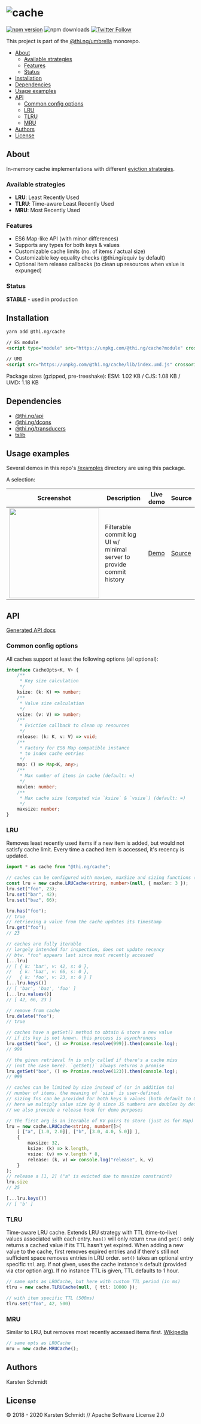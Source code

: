 <!-- This file is generated - DO NOT EDIT! -->

# ![cache](https://media.thi.ng/umbrella/banners/thing-cache.svg?ed3a859c)

[![npm version](https://img.shields.io/npm/v/@thi.ng/cache.svg)](https://www.npmjs.com/package/@thi.ng/cache)
![npm downloads](https://img.shields.io/npm/dm/@thi.ng/cache.svg)
[![Twitter Follow](https://img.shields.io/twitter/follow/thing_umbrella.svg?style=flat-square&label=twitter)](https://twitter.com/thing_umbrella)

This project is part of the
[@thi.ng/umbrella](https://github.com/thi-ng/umbrella/) monorepo.

- [About](#about)
  - [Available strategies](#available-strategies)
  - [Features](#features)
  - [Status](#status)
- [Installation](#installation)
- [Dependencies](#dependencies)
- [Usage examples](#usage-examples)
- [API](#api)
  - [Common config options](#common-config-options)
  - [LRU](#lru)
  - [TLRU](#tlru)
  - [MRU](#mru)
- [Authors](#authors)
- [License](#license)

## About

In-memory cache implementations with different [eviction
strategies](https://en.wikipedia.org/wiki/Cache_replacement_policies).

### Available strategies

- **LRU**: Least Recently Used
- **TLRU**: Time-aware Least Recently Used
- **MRU**: Most Recently Used

### Features

- ES6 Map-like API (with minor differences)
- Supports any types for both keys & values
- Customizable cache limits (no. of items / actual size)
- Customizable key equality checks (@thi.ng/equiv by default)
- Optional item release callbacks (to clean up resources when value is expunged)

### Status

**STABLE** - used in production

## Installation

```bash
yarn add @thi.ng/cache
```

```html
// ES module
<script type="module" src="https://unpkg.com/@thi.ng/cache?module" crossorigin></script>

// UMD
<script src="https://unpkg.com/@thi.ng/cache/lib/index.umd.js" crossorigin></script>
```

Package sizes (gzipped, pre-treeshake): ESM: 1.02 KB / CJS: 1.08 KB / UMD: 1.18 KB

## Dependencies

- [@thi.ng/api](https://github.com/thi-ng/umbrella/tree/develop/packages/api)
- [@thi.ng/dcons](https://github.com/thi-ng/umbrella/tree/develop/packages/dcons)
- [@thi.ng/transducers](https://github.com/thi-ng/umbrella/tree/develop/packages/transducers)
- [tslib](https://github.com/thi-ng/umbrella/tree/develop/packages/undefined)

## Usage examples

Several demos in this repo's
[/examples](https://github.com/thi-ng/umbrella/tree/develop/examples)
directory are using this package.

A selection:

| Screenshot                                                                                                              | Description                                                          | Live demo                                              | Source                                                                              |
| ----------------------------------------------------------------------------------------------------------------------- | -------------------------------------------------------------------- | ------------------------------------------------------ | ----------------------------------------------------------------------------------- |
| <img src="https://raw.githubusercontent.com/thi-ng/umbrella/develop/assets/examples/commit-table-ssr.png" width="240"/> | Filterable commit log UI w/ minimal server to provide commit history | [Demo](https://demo.thi.ng/umbrella/commit-table-ssr/) | [Source](https://github.com/thi-ng/umbrella/tree/develop/examples/commit-table-ssr) |

## API

[Generated API docs](https://docs.thi.ng/umbrella/cache/)

### Common config options

All caches support at least the following options (all optional):

```ts
interface CacheOpts<K, V> {
    /**
     * Key size calculation
     */
    ksize: (k: K) => number;
    /**
     * Value size calculation
     */
    vsize: (v: V) => number;
    /**
     * Eviction callback to clean up resources
     */
    release: (k: K, v: V) => void;
    /**
     * Factory for ES6 Map compatible instance
     * to index cache entries
     */
    map: () => Map<K, any>;
    /**
     * Max number of items in cache (default: ∞)
     */
    maxlen: number;
    /**
     * Max cache size (computed via `ksize` & `vsize`) (default: ∞)
     */
    maxsize: number;
}
```

### LRU

Removes least recently used items if a new item is added, but would not satisfy cache limit. Every time a cached item is accessed, it's recency is updated.

```ts
import * as cache from "@thi.ng/cache";

// caches can be configured with maxLen, maxSize and sizing functions (see below)
const lru = new cache.LRUCache<string, number>(null, { maxlen: 3 });
lru.set("foo", 23);
lru.set("bar", 42);
lru.set("baz", 66);

lru.has("foo");
// true
// retrieving a value from the cache updates its timestamp
lru.get("foo");
// 23

// caches are fully iterable
// largely intended for inspection, does not update recency
// btw. "foo" appears last since most recently accessed
[...lru]
// [ { k: 'bar', v: 42, s: 0 },
//   { k: 'baz', v: 66, s: 0 },
//   { k: 'foo', v: 23, s: 0 } ]
[...lru.keys()]
// [ 'bar', 'baz', 'foo' ]
[...lru.values()]
// [ 42, 66, 23 ]

// remove from cache
lru.delete("foo");
// true

// caches have a getSet() method to obtain & store a new value
// if its key is not known. this process is asynchronous
lru.getSet("boo", () => Promise.resolve(999)).then(console.log);
// 999

// the given retrieval fn is only called if there's a cache miss
// (not the case here). `getSet()` always returns a promise
lru.getSet("boo", () => Promise.resolve(123)).then(console.log);
// 999

// caches can be limited by size instead of (or in addition to)
// number of items. the meaning of `size` is user-defined.
// sizing fns can be provided for both keys & values (both default to 0)
// here we multiply value size by 8 since JS numbers are doubles by default
// we also provide a release hook for demo purposes

// the first arg is an iterable of KV pairs to store (just as for Map)
lru = new cache.LRUCache<string, number[]>(
    [ ["a", [1.0, 2.0]], ["b", [3.0, 4.0, 5.0]] ],
    {
        maxsize: 32,
        ksize: (k) => k.length,
        vsize: (v) => v.length * 8,
        release: (k, v) => console.log("release", k, v)
    }
);
// release a [1, 2] ("a" is evicted due to maxsize constraint)
lru.size
// 25

[...lru.keys()]
// [ 'b' ]
```

### TLRU

Time-aware LRU cache. Extends LRU strategy with TTL (time-to-live)
values associated with each entry. `has()` will only return `true` and
`get()` only returns a cached value if its TTL hasn't yet expired. When
adding a new value to the cache, first removes expired entries and if
there's still not sufficient space removes entries in LRU order. `set()`
takes an optional entry specific `ttl` arg. If not given, uses the cache
instance's default (provided via ctor option arg). If no instance TTL is
given, TTL defaults to 1 hour.

```ts
// same opts as LRUCache, but here with custom TTL period (in ms)
tlru = new cache.TLRUCache(null, { ttl: 10000 });

// with item specific TTL (500ms)
tlru.set("foo", 42, 500)
```

### MRU

Similar to LRU, but removes most recently accessed items first. [Wikipedia](https://en.wikipedia.org/wiki/Cache_replacement_policies#Most_recently_used_(MRU))

```ts
// same opts as LRUCache
mru = new cache.MRUCache();
```

## Authors

Karsten Schmidt

## License

&copy; 2018 - 2020 Karsten Schmidt // Apache Software License 2.0
